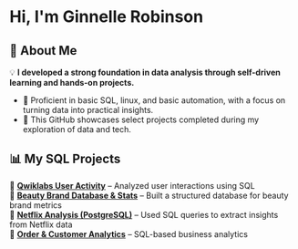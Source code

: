 #  Hi, I'm Ginnelle Robinson 

## 🔹 About Me
💡 **I developed a strong foundation in data analysis through self-driven learning and hands-on projects.**
- 🧠 Proficient in basic SQL, linux, and basic automation, with a focus on turning data into practical insights.
- 📁 This GitHub showcases select projects completed during my exploration of data and tech.  

## 📊 My SQL Projects  
🔹 [**Qwiklabs User Activity**](https://github.com/gcrobinson/SQL/blob/main/Qwiklabs%20User%20Activity) – Analyzed user interactions using SQL  
🔹 [**Beauty Brand Database & Stats**](https://github.com/gcrobinson/SQL/blob/main/Beauty%20Brand%20Database%20and%20Stats) – Built a structured database for beauty brand metrics  
🔹 [**Netflix Analysis (PostgreSQL)**](https://github.com/gcrobinson/SQL/blob/main/Netflix%20Analysis%20PostgreSQL) – Used SQL queries to extract insights from Netflix data  
🔹 [**Order & Customer Analytics**](https://github.com/gcrobinson/SQL/blob/main/Order%20%26%20Customer%20Analytics) – SQL-based business analytics  

